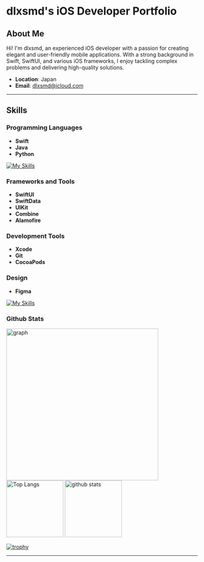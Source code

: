 # dlxsmd's iOS Developer Portfolio

## About Me

Hi! I'm dlxsmd, an experienced iOS developer with a passion for creating elegant and user-friendly mobile applications. With a strong background in Swift, SwiftUI, and various iOS frameworks, I enjoy tackling complex problems and delivering high-quality solutions.

- **Location**: Japan
- **Email**: dlxsmd@icloud.com

---

## Skills

### Programming Languages
- **Swift**
- **Java**
- **Python**
  
[![My Skills](https://skillicons.dev/icons?i=swift,java,python)](https://skillicons.dev)

### Frameworks and Tools
- **SwiftUI**
- **SwiftData**
- **UIKit**
- **Combine**
- **Alamofire**

### Development Tools
- **Xcode**
- **Git**
- **CocoaPods**

### Design
- **Figma**
  
[![My Skills](https://skillicons.dev/icons?i=figma)](https://skillicons.dev)


### Github Stats
<p align="left"> 
   <img alt="graph" width="400px" src="http://github-profile-summary-cards.vercel.app/api/cards/profile-details?username=dlxsmd&theme=nord_bright" />
  <img alt="Top Langs" height="150px" src="https://github-readme-stats.vercel.app/api/top-langs/?username=dlxsmd&layout=compact&show_icons=true" />
  <img alt="github stats" height="150px" src="https://github-readme-stats.vercel.app/api?username=dlxsmd&show_icons=ture" />
</p>

[![trophy](https://github-profile-trophy.vercel.app/?username=dlxsmd&row=1&column=7
)](https://github.com/dlxsmd/github-profile-trophy)

---

